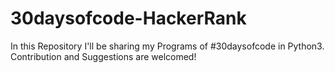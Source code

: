 # 30daysofcode-HackerRank
In this Repository I'll be sharing my Programs of #30daysofcode in Python3. Contribution and Suggestions are welcomed! 
